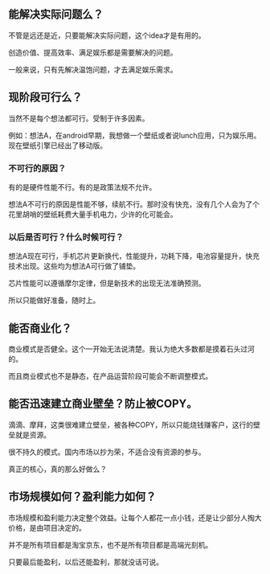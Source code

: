 ## 能解决实际问题么？

不管是远还是近，只要能解决实际问题，这个idea才是有用的。

创造价值、提高效率、满足娱乐都是需要解决的问题。

一般来说，只有先解决温饱问题，才去满足娱乐需求。

## 现阶段可行么？

当然不是每个想法都可行。受制于许多因素。

例如：想法A，在android早期，我想做一个壁纸或者说lunch应用，只为娱乐用。现在壁纸引擎已经出了移动版。

### 不可行的原因？

有的是硬件性能不行。有的是政策法规不允许。

想法A不可行的原因是性能不够，续航不行。那时没有快充，没有几个人会为了个花里胡哨的壁纸耗费大量手机电力，少许的化可能会。

### 以后是否可行？什么时候可行？

想法A现在可行，手机芯片更新换代，性能提升，功耗下降，电池容量提升，快充技术出现。这些均为想法A可行做了铺垫。

芯片性能可以遵循摩尔定律，但是新技术的出现无法准确预测。

所以只能做好准备，随时上。

## 能否商业化？

商业模式是否健全。这个一开始无法说清楚。我认为绝大多数都是摸着石头过河的。

而且商业模式也不是静态，在产品运营阶段可能会不断调整模式。

## 能否迅速建立商业壁垒？防止被COPY。

滴滴、摩拜，这类很难建立壁垒，被各种COPY，所以只能烧钱赚客户，这行的壁垒就是资源。

很不持久的模式。国内市场以抄为荣，不适合没有资源的参与。

真正的核心，真的那么好做么？

## 市场规模如何？盈利能力如何？

市场规模和盈利能力决定整个效益。让每个人都花一点小钱，还是让少部分人掏大价格，是由项目决定的。

并不是所有项目都是淘宝京东，也不是所有项目都是高端光刻机。

只要最后能盈利，以后还能盈利，那就没话可说。